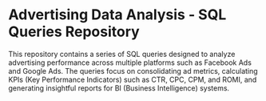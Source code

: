 # Advertising Data Analysis - SQL Queries Repository

This repository contains a series of SQL queries designed to analyze advertising performance across multiple platforms such as Facebook Ads and Google Ads. The queries focus on consolidating ad metrics, calculating KPIs (Key Performance Indicators) such as CTR, CPC, CPM, and ROMI, and generating insightful reports for BI (Business Intelligence) systems.